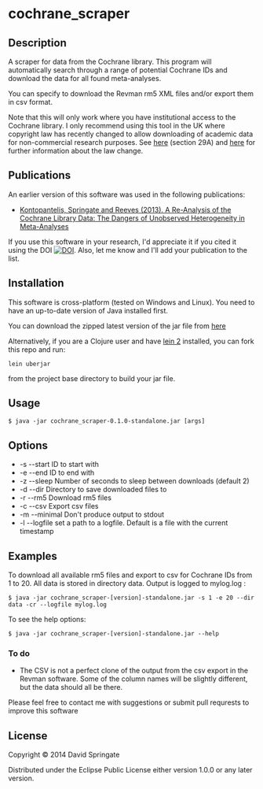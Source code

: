 # cochrane_scraper

## Description

A scraper for data from the Cochrane library. This program will automatically search through a range of potential Cochrane IDs and download the data for all found meta-analyses. 

You can specify to download the Revman rm5 XML files and/or export them in csv format.

Note that this will only work where you have institutional access to the Cochrane library. I only recommend using this tool in the UK where copyright law has recently changed to allow downloading of academic data for non-commercial research purposes. See [here](http://www.legislation.gov.uk/uksi/2014/1372/regulation/3/made) (section 29A) and [here](https://www.gov.uk/government/publications/changes-to-copyright-law) for further information about the law change.

## Publications

An earlier version of this software was used in the following publications:

* [Kontopantelis, Springate and Reeves (2013). A Re-Analysis of the Cochrane Library Data: The Dangers of Unobserved Heterogeneity in Meta-Analyses](http://www.plosone.org/article/info%3Adoi%2F10.1371%2Fjournal.pone.0069930)

If you use this software in your research, I'd appreciate it if you cited it using the DOI [![DOI](https://zenodo.org/badge/4989/DASpringate/Cochrane_scraper.png)](http://dx.doi.org/10.5281/zenodo.10780). Also, let me know and I'll add your publication to the list.

## Installation

This software is cross-platform (tested on Windows and Linux). You need to have an up-to-date version of Java installed first.

You can download the zipped latest version of the jar file from [here](http://www.datajujitsu.co.uk/misc/jars/cochrane_scraper)

Alternatively, if you are a Clojure user and have [lein 2](http://leiningen.org/) installed, you can fork this repo and run:

```
lein uberjar
``` 

from the project base directory to build your jar file.

## Usage

```
$ java -jar cochrane_scraper-0.1.0-standalone.jar [args]
```

## Options

* -s --start ID to start with    
* -e --end ID to end with    
* -z --sleep Number of seconds to sleep between downloads (default 2)    
* -d --dir Directory to save downloaded files to    
* -r --rm5 Download rm5 files       
* -c --csv Export csv files    
* -m --minimal Don't produce output to stdout
* -l --logfile set a path to a logfile.  Default is a file with the current timestamp


## Examples

To download all available rm5 files and export to csv for Cochrane IDs from 1 to 20. All data is stored in directory data.  Output is logged to mylog.log :

```
$ java -jar cochrane_scraper-[version]-standalone.jar -s 1 -e 20 --dir data -cr --logfile mylog.log
```

To see the help options:

```
$ java -jar cochrane_scraper-[version]-standalone.jar --help
```


### To do

* The CSV is not a perfect clone of the output from the csv export in the Revman software.  Some of the column names will be slightly different, but the data should all be there.

Please feel free to contact me with suggestions or submit pull requrests to improve this software

## License

Copyright © 2014 David Springate

Distributed under the Eclipse Public License either version 1.0.0 or any later version.
